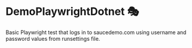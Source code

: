 # DemoPlaywrightDotnet 🎭

Basic Playwright test that logs in to saucedemo.com using username and password values from runsettings file.
